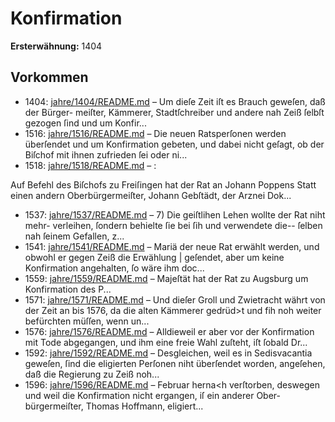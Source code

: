 # Konfirmation

**Ersterwähnung:** 1404

## Vorkommen
- 1404: [jahre/1404/README.md](../jahre/1404/README.md) – Um dieſe Zeit iſt es Brauch geweſen, daß der Bürger-
meiſter, Kämmerer, Stadtſchreiber und andere nah Zeiß
ſelbſt gezogen ſind und um Konfir...
- 1516: [jahre/1516/README.md](../jahre/1516/README.md) – Die neuen Ratsperſonen werden überſendet und um
Konfirmation gebeten, und dabei nicht geſagt, ob der
Biſchof mit ihnen zufrieden ſei oder ni...
- 1518: [jahre/1518/README.md](../jahre/1518/README.md) – :

Auf Befehl des Biſchofs zu Freiſingen hat der Rat
an Johann Poppens Statt einen andern Oberbürgermeiſter,
Johann Gebſtädt, der Arznei Dok...
- 1537: [jahre/1537/README.md](../jahre/1537/README.md) – 7) Die geiſtlihen Lehen wollte der Rat niht mehr-
verleihen, ſondern behielte ſie bei ſih und verwendete die--
ſelben nah ſeinem Gefallen, z...
- 1541: [jahre/1541/README.md](../jahre/1541/README.md) – Mariä der neue Rat
erwählt werden, und obwohl er gegen Zeiß die Erwählung |
geſendet, aber um keine Konfirmation angehalten, ſo wäre
ihm doc...
- 1559: [jahre/1559/README.md](../jahre/1559/README.md) – Majeſtät hat der Rat zu Augsburg
um Konfirmation des P...
- 1571: [jahre/1571/README.md](../jahre/1571/README.md) – Und dieſer Groll und Zwietracht währt von der Zeit
an bis 1576, da die alten Kämmerer gedrüd>t und fih
noh weiter befürchten müſſen, wenn un...
- 1576: [jahre/1576/README.md](../jahre/1576/README.md) – Alldieweil
er aber vor der Konfirmation mit Tode abgegangen, und
ihm eine freie Wahl zuſteht, iſt ſobald Dr...
- 1592: [jahre/1592/README.md](../jahre/1592/README.md) – Desgleichen, weil es in Sedisvacantia
geweſen, ſind die eligierten Perſonen niht überſendet
worden, angeſehen, daß die Regierung zu Zeiß noh...
- 1596: [jahre/1596/README.md](../jahre/1596/README.md) – Februar herna<h verſtorben, deswegen und weil
die Konfirmation nicht ergangen, iſ ein anderer Ober-
bürgermeiſter, Thomas Hoffmann, eligiert...
